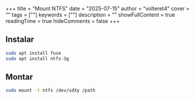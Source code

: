 +++
title = "Mount NTFS"
date = "2025-07-15"
author = "volteret4"
cover = ""
tags = [""]
keywords = [""]
description = ""
showFullContent = true
readingTime = true
hideComments = false
+++


## Instalar
```bash
sudo apt install fuse
sudo apt install ntfs-3g
```
## Montar
```bash
sudo mount -t ntfs /dev/sdXy /path
```
